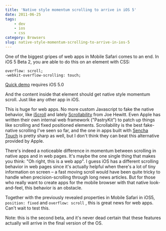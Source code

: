 ```yaml
---
title: 'Native style momentum scrolling to arrive in iOS 5'
date: 2011-06-25
tags:
    - dev
    - ios
    - css
category: Browsers
slug: native-style-momentum-scrolling-to-arrive-in-ios-5
---
```


One of the biggest gripes of web apps in Mobile Safari comes to an end. In iOS 5 Beta 2, you are
able to do this on an element with CSS:

    overflow: scroll;
    -webkit-overflow-scrolling: touch;

[Quick demo](http://playground.johanbrook.com/css/touchtest.html) requires iOS 5.0

And the content inside that element should get native style momentum scroll. Just like any other app
in iOS.

This is huge for web apps. No more custom Javascript to fake the native behavior, like
[iScroll](http://cubiq.org/iscroll) and lately
[Scrollability](https://github.com/joehewitt/scrollability/) from Joe Hewitt. Even Apple has written
their own internal web framework ("PastryKit") to patch up things like scrolling and fixed
positioned elements. Scrollability is the best fake-native scrolling I've seen so far, and the one
in apps built with [Sencha Touch](http://www.sencha.com/) is pretty sharp as well, but I don't think
they can beat this alternative provided by Apple.

There's indeed a noticeable difference in momentum between scrolling in native apps and in web
pages. It's maybe the one single thing that makes you think: "Oh right, this is a web app". I guess
iOS has a different scrolling behavior in web pages since it's actually helpful when there's a lot
of tiny information on screen – a fast moving scroll would have been quite tricky to handle when
precision-scrolling through long news articles. But for those who really want to create apps for the
mobile browser with that native look-and-feel, this behavior is an obstacle.

Together with the previously revealed properties in Mobile Safari in iOS5, `position: fixed` and
`overflow: scroll` , this is great news for web apps. Can't wait to test this.

Note: this is the second beta, and it's never dead certain that these features actually will arrive
in the final version of the OS.
